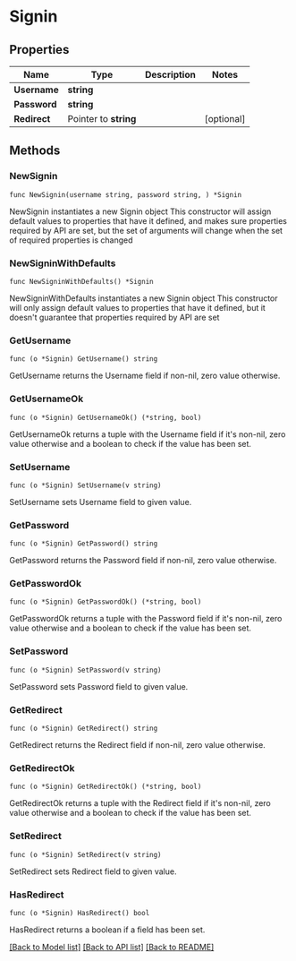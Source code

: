 # Signin

## Properties

Name | Type | Description | Notes
------------ | ------------- | ------------- | -------------
**Username** | **string** |  | 
**Password** | **string** |  | 
**Redirect** | Pointer to **string** |  | [optional] 

## Methods

### NewSignin

`func NewSignin(username string, password string, ) *Signin`

NewSignin instantiates a new Signin object
This constructor will assign default values to properties that have it defined,
and makes sure properties required by API are set, but the set of arguments
will change when the set of required properties is changed

### NewSigninWithDefaults

`func NewSigninWithDefaults() *Signin`

NewSigninWithDefaults instantiates a new Signin object
This constructor will only assign default values to properties that have it defined,
but it doesn't guarantee that properties required by API are set

### GetUsername

`func (o *Signin) GetUsername() string`

GetUsername returns the Username field if non-nil, zero value otherwise.

### GetUsernameOk

`func (o *Signin) GetUsernameOk() (*string, bool)`

GetUsernameOk returns a tuple with the Username field if it's non-nil, zero value otherwise
and a boolean to check if the value has been set.

### SetUsername

`func (o *Signin) SetUsername(v string)`

SetUsername sets Username field to given value.


### GetPassword

`func (o *Signin) GetPassword() string`

GetPassword returns the Password field if non-nil, zero value otherwise.

### GetPasswordOk

`func (o *Signin) GetPasswordOk() (*string, bool)`

GetPasswordOk returns a tuple with the Password field if it's non-nil, zero value otherwise
and a boolean to check if the value has been set.

### SetPassword

`func (o *Signin) SetPassword(v string)`

SetPassword sets Password field to given value.


### GetRedirect

`func (o *Signin) GetRedirect() string`

GetRedirect returns the Redirect field if non-nil, zero value otherwise.

### GetRedirectOk

`func (o *Signin) GetRedirectOk() (*string, bool)`

GetRedirectOk returns a tuple with the Redirect field if it's non-nil, zero value otherwise
and a boolean to check if the value has been set.

### SetRedirect

`func (o *Signin) SetRedirect(v string)`

SetRedirect sets Redirect field to given value.

### HasRedirect

`func (o *Signin) HasRedirect() bool`

HasRedirect returns a boolean if a field has been set.


[[Back to Model list]](../README.md#documentation-for-models) [[Back to API list]](../README.md#documentation-for-api-endpoints) [[Back to README]](../README.md)


